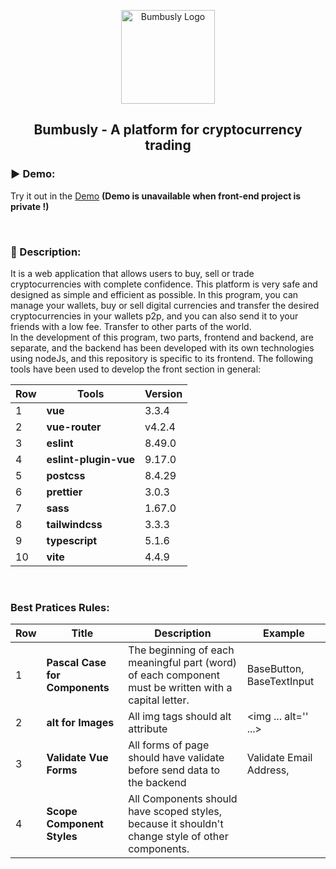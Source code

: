 <p align="center">
  <a href="https://mosfazli-x.github.io/bumbusly/" target="_blank">
    <img alt="Bumbusly Logo" width="150" src="https://is3-ssl.mzstatic.com/image/thumb/Purple122/v4/11/2c/33/112c336d-d35b-6a01-29b4-d90b59339ec1/AppIcon-0-0-1x_U007emarketing-0-0-0-7-0-0-sRGB-0-0-0-GLES2_U002c0-512MB-85-220-0-0.png/512x512bb.jpg">
  </a>
</p>
<h2 align="center">Bumbusly - A platform for cryptocurrency trading</h2>

### ▶️ Demo:
Try it out in the [Demo](https://mosfazli-x.github.io/bumbusly/) **(Demo is unavailable when front-end project is private !)**

<br>

### 🔸 Description:
It is a web application that allows users to buy, sell or trade cryptocurrencies with complete confidence.
This platform is very safe and designed as simple and efficient as possible.
In this program, you can manage your wallets, buy or sell digital currencies and transfer the desired cryptocurrencies in your wallets p2p, and you can also send it to your friends with a low fee. Transfer to other parts of the world.
<br>
In the development of this program, two parts, frontend and backend, are separate, and the backend has been developed with its own technologies using nodeJs, and this repository is specific to its frontend.
The following tools have been used to develop the front section in general:

Row | Tools | Version
--- | --- | ---
1 | **vue** | 3.3.4
2 | **vue-router** | v4.2.4
3 | **eslint** | 8.49.0
4 | **eslint-plugin-vue** | 9.17.0
5 | **postcss** | 8.4.29
6 | **prettier** | 3.0.3
7 | **sass** | 1.67.0
8 | **tailwindcss** | 3.3.3
9 | **typescript** | 5.1.6
10 | **vite** | 4.4.9
<br>

### Best Pratices Rules:

Row | Title | Description | Example
--- | --- | --- | ---
1 | **Pascal Case for Components** | The beginning of each meaningful part (word) of each component must be written with a capital letter. | BaseButton, BaseTextInput
2 | **alt for Images** | All img tags should alt attribute | <img ... alt='' ...>
3 | **Validate Vue Forms** | All forms of page should have validate before send data to the backend | Validate Email Address,
4 | **Scope Component Styles** | All Components should have scoped styles, because it shouldn't change style of other components. | <style scoped>
5 | **Multi-Word Component Name** | All Components should have at least two words. | BaseButton, CountryItem
6 | **Use the Key Attribute with V-for**
7 | **Seperate Components** || All Compoenets Seperate With 'begin::' and 'end::' Comments
8 | **Line Space** || All of Template Code Shouldn't have line Sapce

## Components:
Row | Name | Source | Description
--- | --- | --- | ---
1 | **Pascal Case for Components** | The beginning of each meaningful part (word) of each component must be written with a capital letter. | BaseButton, BaseTextInput
2 | **alt for Images** | All img tags should alt attribute | <img ... alt='' ...>
3 | **Validate Vue Forms** | All forms of page should have validate before send data to the backend | Validate Email Address,
4 | **Scope Component Styles** | All Components should have scoped styles, because it shouldn't change style of other components. | <style scoped>
5 | **Multi-Word Component Name** | All Components should have at least two words. | BaseButton, CountryItem
6 | **Use the Key Attribute with V-for**
7 | **Seperate Components** || All Compoenets Seperate With 'begin::' and 'end::' Comments
8 | **Line Space** || All of Template Code Shouldn't have line Sapce

## Views:
Row | Name | Source | Description
--- | --- | --- | ---
1 | **Login Page** | src/views/Login/LoginView.vue | Login page for Sign in
2 | **Register Page** | src/views/Register/RegisterView.vue | Register Page for Sign up


### ➕ Add a Todo section:
Login Screen
Register Screen


### Test User
Username: mosfazli<br>
Email Address: mosfazli@gmail.com<br>
Password: Mostafa*123<br>

After creating an account, can he enter his account directly or not?


